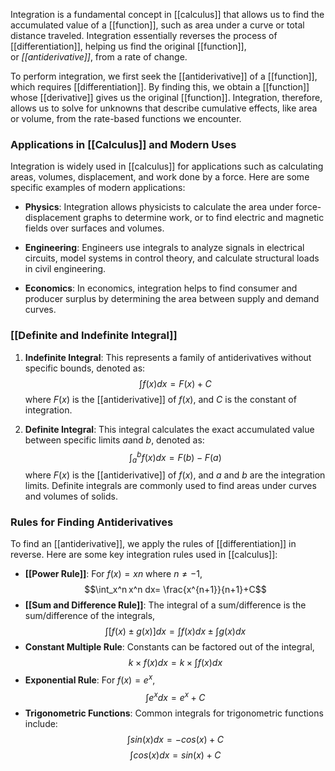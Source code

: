 Integration is a fundamental concept in [[calculus]] that allows us to find the accumulated value of a [[function]], such as area under a curve or total distance traveled. Integration essentially reverses the process of [[differentiation]], helping us find the original [[function]], or _[[antiderivative]]_, from a rate of change.

To perform integration, we first seek the [[antiderivative]] of a [[function]], which requires [[differentiation]]. By finding this, we obtain a [[function]] whose [[derivative]] gives us the original [[function]]. Integration, therefore, allows us to solve for unknowns that describe cumulative effects, like area or volume, from the rate-based functions we encounter.
### Applications in [[Calculus]] and Modern Uses

Integration is widely used in [[calculus]] for applications such as calculating areas, volumes, displacement, and work done by a force. Here are some specific examples of modern applications:

- **Physics**: Integration allows physicists to calculate the area under force-displacement graphs to determine work, or to find electric and magnetic fields over surfaces and volumes.
    
- **Engineering**: Engineers use integrals to analyze signals in electrical circuits, model systems in control theory, and calculate structural loads in civil engineering.
    
- **Economics**: In economics, integration helps to find consumer and producer surplus by determining the area between supply and demand curves.
### [[Definite and Indefinite Integral]]

1. **Indefinite Integral**: This represents a family of antiderivatives without specific bounds, denoted as: $$\int f(x) dx=F(x)+C$$
    where $F(x)$ is the [[antiderivative]] of $f(x)$, and $C$ is the constant of integration.
    
2. **Definite Integral**: This integral calculates the exact accumulated value between specific limits $a $and $b$, denoted as: $$\int_a^b f(x) dx=F(b)−F(a)$$
    where $F(x)$ is the [[antiderivative]] of $f(x)$, and $a$ and $b$ are the integration limits. Definite integrals are commonly used to find areas under curves and volumes of solids.

### Rules for Finding Antiderivatives

To find an [[antiderivative]], we apply the rules of [[differentiation]] in reverse. Here are some key integration rules used in [[calculus]]:

- **[[Power Rule]]**: For $f(x)=xn$ where $n≠−1$, $$\int_x^n x^n dx= \frac{x^{n+1}}{n+1}+C$$
- **[[Sum and Difference Rule]]**: The integral of a sum/difference is the sum/difference of the integrals, $$\int [f(x)±g(x)] dx=\int f(x) dx±∫g(x) dx$$
- **Constant Multiple Rule**: Constants can be factored out of the integral,
$$k \times f(x) dx=k \times \int f(x) dx$$
- **Exponential Rule**: For $f(x)=e^x$, $$\int e^x dx = e^x + C$$
- **Trigonometric Functions**: Common integrals for trigonometric functions include:
$$ \int sin⁡(x) dx=−cos⁡(x)+C$$
$$ \int cos(x) dx=sin(x)+C$$